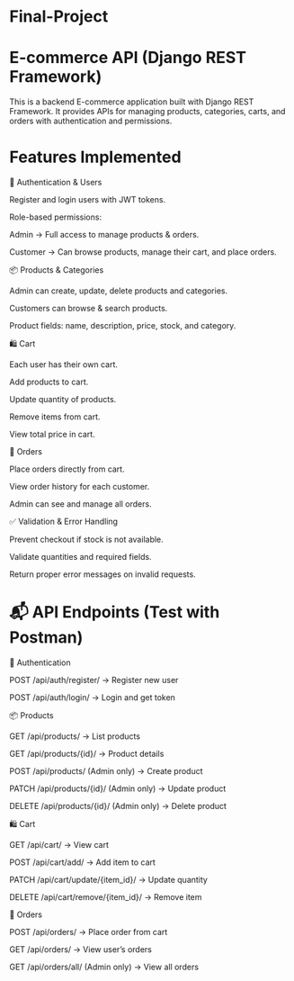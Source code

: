 # Final-Project

# E-commerce API (Django REST Framework)

This is a backend E-commerce application built with Django REST Framework.
It provides APIs for managing products, categories, carts, and orders with authentication and permissions.

# Features Implemented
🔑 Authentication & Users

Register and login users with JWT tokens.

Role-based permissions:

Admin → Full access to manage products & orders.

Customer → Can browse products, manage their cart, and place orders.

📦 Products & Categories

Admin can create, update, delete products and categories.

Customers can browse & search products.

Product fields: name, description, price, stock, and category.

🛍️ Cart

Each user has their own cart.

Add products to cart.

Update quantity of products.

Remove items from cart.

View total price in cart.

🧾 Orders

Place orders directly from cart.

View order history for each customer.

Admin can see and manage all orders.

✅ Validation & Error Handling

Prevent checkout if stock is not available.

Validate quantities and required fields.

Return proper error messages on invalid requests.

# 📬 API Endpoints (Test with Postman)

🔑 Authentication

POST /api/auth/register/ → Register new user

POST /api/auth/login/ → Login and get token


📦 Products

GET /api/products/ → List products

GET /api/products/{id}/ → Product details

POST /api/products/ (Admin only) → Create product

PATCH /api/products/{id}/ (Admin only) → Update product

DELETE /api/products/{id}/ (Admin only) → Delete product

🛍️ Cart

GET /api/cart/ → View cart

POST /api/cart/add/ → Add item to cart

PATCH /api/cart/update/{item_id}/ → Update quantity

DELETE /api/cart/remove/{item_id}/ → Remove item

🧾 Orders

POST /api/orders/ → Place order from cart

GET /api/orders/ → View user’s orders

GET /api/orders/all/ (Admin only) → View all orders